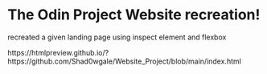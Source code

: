 # The Odin Project Website recreation!
<p>recreated a given landing page using inspect element and flexbox</p>
<p>https://htmlpreview.github.io/?https://github.com/Shad0wgale/Website_Project/blob/main/index.html</p>
